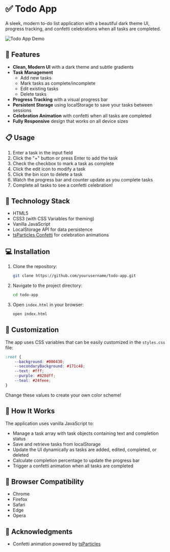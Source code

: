 # ✅ Todo App

A sleek, modern to-do list application with a beautiful dark theme UI, progress tracking, and confetti celebrations when all tasks are completed.

![Todo App Demo](https://i.imgur.com/dzFgdwz.gif)

## 🚀 Features

- **Clean, Modern UI** with a dark theme and subtle gradients
- **Task Management**
  - Add new tasks
  - Mark tasks as complete/incomplete
  - Edit existing tasks
  - Delete tasks
- **Progress Tracking** with a visual progress bar
- **Persistent Storage** using localStorage to save your tasks between sessions
- **Celebration Animation** with confetti when all tasks are completed
- **Fully Responsive** design that works on all device sizes

## 📋 Usage

1. Enter a task in the input field
2. Click the "+" button or press Enter to add the task
3. Check the checkbox to mark a task as complete
4. Click the edit icon to modify a task
5. Click the bin icon to delete a task
6. Watch the progress bar and counter update as you complete tasks
7. Complete all tasks to see a confetti celebration!

## 🔧 Technology Stack

- HTML5
- CSS3 (with CSS Variables for theming)
- Vanilla JavaScript
- LocalStorage API for data persistence
- [tsParticles Confetti](https://github.com/tsparticles/tsparticles) for celebration animations

## 💻 Installation

1. Clone the repository:
   ```bash
   git clone https://github.com/yourusername/todo-app.git
   ```

2. Navigate to the project directory:
   ```bash
   cd todo-app
   ```

3. Open `index.html` in your browser:
   ```bash
   open index.html
   ```

## 🎨 Customization

The app uses CSS variables that can be easily customized in the `styles.css` file:

```css
:root {
    --background: #000430;
    --secondaryBackground: #171c48;
    --text: #fff;
    --purple: #828dff;
    --teal: #24feee;
}
```

Change these values to create your own color scheme!

## 🔄 How It Works

The application uses vanilla JavaScript to:
- Manage a task array with task objects containing text and completion status
- Save and retrieve tasks from localStorage
- Update the UI dynamically as tasks are added, edited, completed, or deleted
- Calculate completion percentage to update the progress bar
- Trigger a confetti animation when all tasks are completed

## 📱 Browser Compatibility

- Chrome
- Firefox
- Safari
- Edge
- Opera

## 🙏 Acknowledgments

- Confetti animation powered by [tsParticles](https://particles.js.org/)
